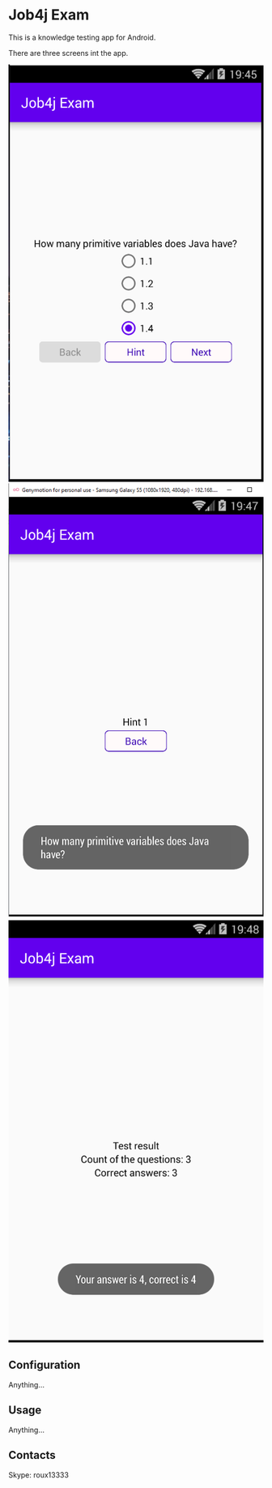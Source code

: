 # Job4j Exam

This is a knowledge testing app for Android.

There are three screens int the app.  

![Image1 of Job4jExamFirstScreen](/images/Job4jExamScreen.png)
![Image2 of Job4jExamFirstScreen](/images/Job4jHintScreen.png)
![Image3 of Job4jExamFirstScreen](/images/Job4jResultScreen.png)

## Configuration

Anything...

## Usage

Anything...

## Contacts
 Skype: roux13333
